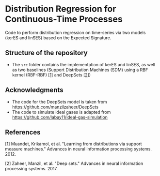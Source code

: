 # Distribution Regression for Continuous-Time Processes
Code to perform distribution regression on time-series via two models (kerES and linSES) based on the Expected Signature.

## Structure of the repository

- The `src` folder contains the implementation of kerES and linSES, as well as two baselines (Support Distribution Machines
(SDM) using a RBF kernel (RBF-RBF) [[1]](#1) and DeepSets [[2]](#2))

## Acknowledgments

* The code for the DeepSets model is taken from https://github.com/manzilzaheer/DeepSets
* The code to simulate ideal gases is adapted from https://github.com/labay11/ideal-gas-simulation

## References
<a id="1">[1]</a> 
Muandet, Krikamol, et al. "Learning from distributions via support measure machines." Advances in neural information processing systems. 2012.

<a id="2">[2]</a> 
Zaheer, Manzil, et al. "Deep sets." Advances in neural information processing systems. 2017.


